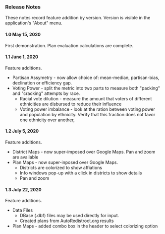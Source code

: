 ### Release Notes
These notes record feature addition by version. Version is visible in the application's "About" menu.

#### 1.0 May 15, 2020
First demonstration. Plan evaluation calculations are complete.  

#### 1.1 June 1, 2020
Feature additions.
 * Partisan Assymetry - now allow choice of: mean-median, partisan-bias, declination or efficiency gap.
 * Voting Power - split the metric into two parts to measure both "packing" and "cracking" attempts by race.
    * Racial vote dilution - measure the amount that voters of different ethnicities are disbursed to reduce their influence
    * Voting power imbalance - look at the ration between voting power and population by ethnicity. Verify that this fraction does not favor one ethnicity over another,

#### 1.2 July 5, 2020
Feature additions.
 * District Maps - now super-imposed over Google Maps. Pan and zoom are available
 * Plan Maps - now super-inposed over Google Maps.
	* Districts are colorized to show affiations
	* Info windows pop-up with a click in districts to show details
	* Pan and zoom

#### 1.3 July 22, 2020
Feature additions.
 * Data Files
 	* DBase (.dbf) files may be used directly for input.
	* Created plans from AutoRedistroct.org results
 * Plan Maps - added combo box in the header to select colorizing option
